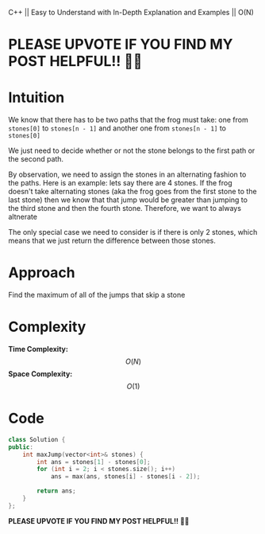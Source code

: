 C++ || Easy to Understand with In-Depth Explanation and Examples || O(N)

# PLEASE UPVOTE IF YOU FIND MY POST HELPFUL!! 🥺😁

# Intuition

We know that there has to be two paths that the frog must take: one from `stones[0]` to `stones[n - 1]` and another one from `stones[n - 1]` to `stones[0]`

We just need to decide whether or not the stone belongs to the first path or the second path.

By observation, we need to assign the stones in an alternating fashion to the paths. Here is an example: lets say there are 4 stones. If the frog doesn't take alternating stones (aka the frog goes from the first stone to the last stone) then we know that that jump would be greater than jumping to the third stone and then the fourth stone. Therefore, we want to always altnerate

The only special case we need to consider is if there is only 2 stones, which means that we just return the difference between those stones.

# Approach

Find the maximum of all of the jumps that skip a stone

# Complexity

**Time Complexity:** $$O(N)$$
**Space Complexity:** $$O(1)$$

# Code

```c++
class Solution {
public:
    int maxJump(vector<int>& stones) {
        int ans = stones[1] - stones[0];
        for (int i = 2; i < stones.size(); i++)
            ans = max(ans, stones[i] - stones[i - 2]);

        return ans;
    }
};
```

**PLEASE UPVOTE IF YOU FIND MY POST HELPFUL!! 🥺😁**
